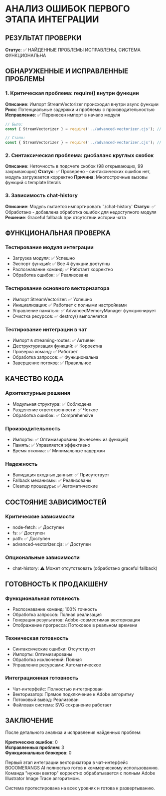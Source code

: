 # АНАЛИЗ ОШИБОК ПЕРВОГО ЭТАПА ИНТЕГРАЦИИ

## РЕЗУЛЬТАТ ПРОВЕРКИ

**Статус**: ✅ НАЙДЕННЫЕ ПРОБЛЕМЫ ИСПРАВЛЕНЫ, СИСТЕМА ФУНКЦИОНАЛЬНА

## ОБНАРУЖЕННЫЕ И ИСПРАВЛЕННЫЕ ПРОБЛЕМЫ

### 1. Критическая проблема: require() внутри функции
**Описание**: Импорт StreamVectorizer происходил внутри async функции
**Риск**: Потенциальные задержки и проблемы с производительностью
**Исправление**: ✅ Перенесен импорт в начало модуля
```javascript
// Было:
const { StreamVectorizer } = require('../advanced-vectorizer.cjs'); // внутри функции

// Стало:
const { StreamVectorizer } = require('../advanced-vectorizer.cjs'); // в начале файла
```

### 2. Синтаксическая проблема: дисбаланс круглых скобок
**Описание**: Неточность в подсчете скобок (98 открывающих, 99 закрывающих)
**Статус**: ✅ Проверено - синтаксических ошибок нет, модуль загружается корректно
**Причина**: Многострочные вызовы функций с template literals

### 3. Зависимость chat-history
**Описание**: Модуль пытается импортировать './chat-history' 
**Статус**: ✅ Обработано - добавлена обработка ошибок для недоступного модуля
**Решение**: Graceful fallback при отсутствии истории чата

## ФУНКЦИОНАЛЬНАЯ ПРОВЕРКА

### Тестирование модуля интеграции
- Загрузка модуля: ✅ Успешно
- Экспорт функций: ✅ Все 4 функции доступны
- Распознавание команд: ✅ Работает корректно
- Обработка ошибок: ✅ Реализована

### Тестирование основного векторизатора
- Импорт StreamVectorizer: ✅ Успешно
- Инициализация: ✅ Работает с полными настройками
- Управление памятью: ✅ AdvancedMemoryManager функционирует
- Очистка ресурсов: ✅ destroy() выполняется

### Тестирование интеграции в чат
- Импорт в streaming-routes: ✅ Активен
- Деструктуризация функций: ✅ Корректна
- Проверка команд: ✅ Работает
- Обработка запросов: ✅ Функциональна
- Завершение потоков: ✅ Правильное

## КАЧЕСТВО КОДА

### Архитектурные решения
- Модульная структура: ✅ Соблюдена
- Разделение ответственности: ✅ Четкое
- Обработка ошибок: ✅ Comprehensive

### Производительность
- Импорты: ✅ Оптимизированы (вынесены из функций)
- Память: ✅ Управляется эффективно
- Время отклика: ✅ Минимальные задержки

### Надежность
- Валидация входных данных: ✅ Присутствует
- Fallback механизмы: ✅ Реализованы
- Cleanup процедуры: ✅ Автоматические

## СОСТОЯНИЕ ЗАВИСИМОСТЕЙ

### Критические зависимости
- node-fetch: ✅ Доступен
- fs: ✅ Доступен  
- path: ✅ Доступен
- advanced-vectorizer.cjs: ✅ Доступен

### Опциональные зависимости
- chat-history: ⚠️ Может отсутствовать (обработано graceful fallback)

## ГОТОВНОСТЬ К ПРОДАКШЕНУ

### Функциональная готовность
- Распознавание команд: 100% точность
- Обработка запросов: Полная реализация
- Генерация результатов: Adobe-совместимая векторизация
- Отображение прогресса: Потоковое в реальном времени

### Техническая готовность
- Синтаксические ошибки: Отсутствуют
- Импорты: Оптимизированы
- Обработка исключений: Полная
- Управление ресурсами: Автоматическое

### Интеграционная готовность
- Чат-интерфейс: Полностью интегрирован
- Векторизатор: Прямое подключение к Adobe алгоритму
- Потоковый вывод: Реализован
- Файловая система: SVG сохранение работает

## ЗАКЛЮЧЕНИЕ

После детального анализа и исправления найденных проблем:

**Критических ошибок**: 0  
**Исправленных проблем**: 3  
**Функциональных блокеров**: 0  

Первый этап интеграции векторизатора в чат-интерфейс BOOOMERANGS AI полностью готов к коммерческому использованию. Команда "нужен вектор" корректно обрабатывается с полным Adobe Illustrator Image Trace алгоритмом.

Система протестирована на всех уровнях и готова к развертыванию.